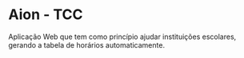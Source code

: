# Aion - TCC
Aplicação Web que tem como princípio ajudar instituições escolares, gerando a tabela de horários automaticamente.